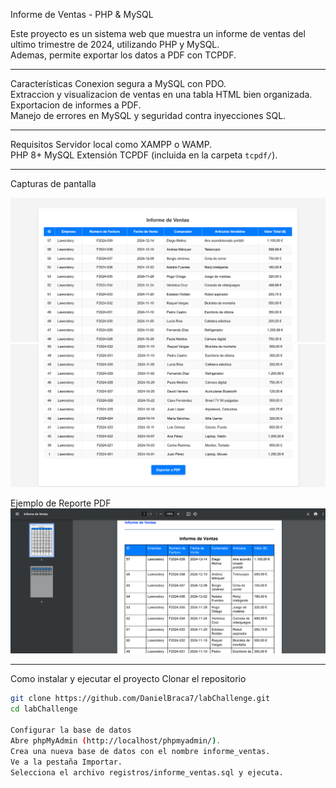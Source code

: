 Informe de Ventas - PHP & MySQL

Este proyecto es un sistema web que muestra un informe de ventas del ultimo trimestre de 2024, utilizando PHP y MySQL.  
Ademas, permite exportar los datos a PDF con TCPDF.

---

Características
Conexion segura a MySQL con PDO.  
Extraccion y visualizacion de ventas en una tabla HTML bien organizada.  
Exportacion de informes a PDF.  
Manejo de errores en MySQL y seguridad contra inyecciones SQL.  

---

Requisitos
Servidor local como XAMPP o WAMP.  
PHP 8+
MySQL
Extensión TCPDF (incluida en la carpeta `tcpdf/`).  

---
Capturas de pantalla

![Informe de Ventas](registros/assets/prueba1.png)
![Informe de Ventas2](registros/assets/prueba2.png)

Ejemplo de Reporte PDF
![Ejemplo de Reporte PDF](registros/assets/prueba3.png)

---

Como instalar y ejecutar el proyecto
Clonar el repositorio
```sh
git clone https://github.com/DanielBraca7/labChallenge.git
cd labChallenge

Configurar la base de datos
Abre phpMyAdmin (http://localhost/phpmyadmin/).
Crea una nueva base de datos con el nombre informe_ventas.
Ve a la pestaña Importar.
Selecciona el archivo registros/informe_ventas.sql y ejecuta.


